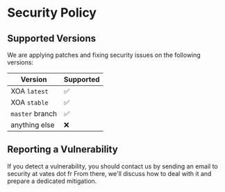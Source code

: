 # Security Policy

## Supported Versions

We are applying patches and fixing security issues on the following versions:

| Version | Supported          |
| ------- | ------------------ |
| XOA `latest`     | :white_check_mark: |
| XOA `stable`     | :white_check_mark: |
| `master` branch  | :white_check_mark: |
| anything else   | :x:                |

## Reporting a Vulnerability

If you detect a vulnerability, you should contact us by sending an email to security at vates dot fr
From there, we'll discuss how to deal with it and prepare a dedicated mitigation.
